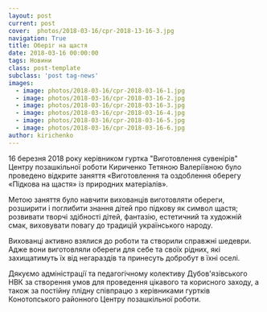 ```yaml
---
layout: post
current: post
cover:  photos/2018-03-16/cpr-2018-13-16-3.jpg
navigation: True
title: Оберіг на щастя
date: 2018-03-16 00:00:00
tags: Новини
class: post-template
subclass: 'post tag-news'
images:
  - image: photos/2018-03-16/cpr-2018-03-16-1.jpg
  - image: photos/2018-03-16/cpr-2018-03-16-2.jpg
  - image: photos/2018-03-16/cpr-2018-03-16-3.jpg
  - image: photos/2018-03-16/cpr-2018-03-16-4.jpg
  - image: photos/2018-03-16/cpr-2018-03-16-5.jpg
  - image: photos/2018-03-16/cpr-2018-03-16-6.jpg
author: kirichenko
---
```


16 березня 2018 року керівником гуртка "Виготовлення сувенірів" Центру позашкільної роботи Кириченко Тетяною Валеріївною було проведено відкрите заняття «Виготовлення та оздоблення оберегу «Підкова на щастя» із природних матеріалів».

Метою заняття було навчити вихованців виготовляти обереги, розширити і поглибити знання дітей про підкову як символ щастя; розвивати творчі здібності дітей, фантазію, естетичний та художній смак, виховувати повагу до традицій українського народу.

Вихованці активно взялися до роботи та створили справжні шедеври. Адже вони виготовляли обереги для себе та своїх рідних, які захищатимуть їх від негараздів та принесуть добробут в їхні оселі.

Дякуємо адміністрації та педагогічному колективу Дубов'язівського НВК за створення умов для проведення цікавого та корисного заходу, а також за постійну плідну співпрацю з керівниками гуртків Конотопського районного Центру позашкільної роботи.